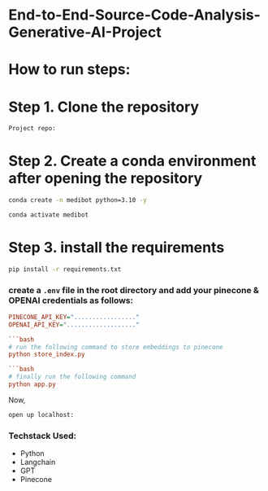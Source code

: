# End-to-End-Source-Code-Analysis-Generative-AI-Project

# How to run steps:

# Step 1. Clone the repository

```bash
Project repo: 
```
# Step 2. Create a conda environment after opening the repository

``` bash
conda create -n medibot python=3.10 -y
```

```bash
conda activate medibot
```

# Step 3. install the requirements
```bash
pip install -r requirements.txt
```
### create a `.env` file in the root directory and add your pinecone & OPENAI credentials as follows:

```ini
PINECONE_API_KEY="................."
OPENAI_API_KEY="..................."

```bash
# run the following command to store embeddings to pinecone
python store_index.py

```bash
# finally run the following command
python app.py
```

Now,
```bash
open up localhost:
```

### Techstack Used:

- Python
- Langchain
- GPT
- Pinecone

